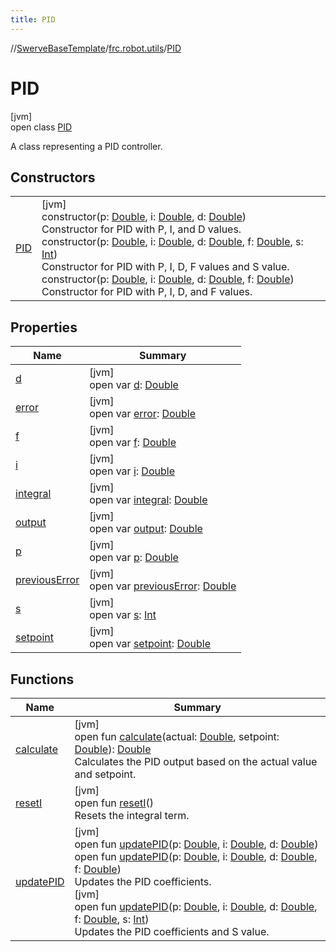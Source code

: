```yaml
---
title: PID
---
```

//[SwerveBaseTemplate](../../../index.html)/[frc.robot.utils](../index.html)/[PID](index.html)



# PID



[jvm]\
open class [PID](index.html)

A class representing a PID controller.



## Constructors


| | |
|---|---|
| [PID](-p-i-d.html) | [jvm]<br>constructor(p: [Double](https://kotlinlang.org/api/latest/jvm/stdlib/kotlin/-double/index.html), i: [Double](https://kotlinlang.org/api/latest/jvm/stdlib/kotlin/-double/index.html), d: [Double](https://kotlinlang.org/api/latest/jvm/stdlib/kotlin/-double/index.html))<br>Constructor for PID with P, I, and D values.<br>constructor(p: [Double](https://kotlinlang.org/api/latest/jvm/stdlib/kotlin/-double/index.html), i: [Double](https://kotlinlang.org/api/latest/jvm/stdlib/kotlin/-double/index.html), d: [Double](https://kotlinlang.org/api/latest/jvm/stdlib/kotlin/-double/index.html), f: [Double](https://kotlinlang.org/api/latest/jvm/stdlib/kotlin/-double/index.html), s: [Int](https://kotlinlang.org/api/latest/jvm/stdlib/kotlin/-int/index.html))<br>Constructor for PID with P, I, D, F values and S value.<br>constructor(p: [Double](https://kotlinlang.org/api/latest/jvm/stdlib/kotlin/-double/index.html), i: [Double](https://kotlinlang.org/api/latest/jvm/stdlib/kotlin/-double/index.html), d: [Double](https://kotlinlang.org/api/latest/jvm/stdlib/kotlin/-double/index.html), f: [Double](https://kotlinlang.org/api/latest/jvm/stdlib/kotlin/-double/index.html))<br>Constructor for PID with P, I, D, and F values. |


## Properties


| Name | Summary |
|---|---|
| [d](d.html) | [jvm]<br>open var [d](d.html): [Double](https://kotlinlang.org/api/latest/jvm/stdlib/kotlin/-double/index.html) |
| [error](error.html) | [jvm]<br>open var [error](error.html): [Double](https://kotlinlang.org/api/latest/jvm/stdlib/kotlin/-double/index.html) |
| [f](f.html) | [jvm]<br>open var [f](f.html): [Double](https://kotlinlang.org/api/latest/jvm/stdlib/kotlin/-double/index.html) |
| [i](i.html) | [jvm]<br>open var [i](i.html): [Double](https://kotlinlang.org/api/latest/jvm/stdlib/kotlin/-double/index.html) |
| [integral](integral.html) | [jvm]<br>open var [integral](integral.html): [Double](https://kotlinlang.org/api/latest/jvm/stdlib/kotlin/-double/index.html) |
| [output](output.html) | [jvm]<br>open var [output](output.html): [Double](https://kotlinlang.org/api/latest/jvm/stdlib/kotlin/-double/index.html) |
| [p](p.html) | [jvm]<br>open var [p](p.html): [Double](https://kotlinlang.org/api/latest/jvm/stdlib/kotlin/-double/index.html) |
| [previousError](previous-error.html) | [jvm]<br>open var [previousError](previous-error.html): [Double](https://kotlinlang.org/api/latest/jvm/stdlib/kotlin/-double/index.html) |
| [s](s.html) | [jvm]<br>open var [s](s.html): [Int](https://kotlinlang.org/api/latest/jvm/stdlib/kotlin/-int/index.html) |
| [setpoint](setpoint.html) | [jvm]<br>open var [setpoint](setpoint.html): [Double](https://kotlinlang.org/api/latest/jvm/stdlib/kotlin/-double/index.html) |


## Functions


| Name | Summary |
|---|---|
| [calculate](calculate.html) | [jvm]<br>open fun [calculate](calculate.html)(actual: [Double](https://kotlinlang.org/api/latest/jvm/stdlib/kotlin/-double/index.html), setpoint: [Double](https://kotlinlang.org/api/latest/jvm/stdlib/kotlin/-double/index.html)): [Double](https://kotlinlang.org/api/latest/jvm/stdlib/kotlin/-double/index.html)<br>Calculates the PID output based on the actual value and setpoint. |
| [resetI](reset-i.html) | [jvm]<br>open fun [resetI](reset-i.html)()<br>Resets the integral term. |
| [updatePID](update-p-i-d.html) | [jvm]<br>open fun [updatePID](update-p-i-d.html)(p: [Double](https://kotlinlang.org/api/latest/jvm/stdlib/kotlin/-double/index.html), i: [Double](https://kotlinlang.org/api/latest/jvm/stdlib/kotlin/-double/index.html), d: [Double](https://kotlinlang.org/api/latest/jvm/stdlib/kotlin/-double/index.html))<br>open fun [updatePID](update-p-i-d.html)(p: [Double](https://kotlinlang.org/api/latest/jvm/stdlib/kotlin/-double/index.html), i: [Double](https://kotlinlang.org/api/latest/jvm/stdlib/kotlin/-double/index.html), d: [Double](https://kotlinlang.org/api/latest/jvm/stdlib/kotlin/-double/index.html), f: [Double](https://kotlinlang.org/api/latest/jvm/stdlib/kotlin/-double/index.html))<br>Updates the PID coefficients.<br>[jvm]<br>open fun [updatePID](update-p-i-d.html)(p: [Double](https://kotlinlang.org/api/latest/jvm/stdlib/kotlin/-double/index.html), i: [Double](https://kotlinlang.org/api/latest/jvm/stdlib/kotlin/-double/index.html), d: [Double](https://kotlinlang.org/api/latest/jvm/stdlib/kotlin/-double/index.html), f: [Double](https://kotlinlang.org/api/latest/jvm/stdlib/kotlin/-double/index.html), s: [Int](https://kotlinlang.org/api/latest/jvm/stdlib/kotlin/-int/index.html))<br>Updates the PID coefficients and S value. |

